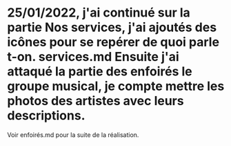 25/01/2022, j'ai continué sur la partie Nos services, j'ai ajoutés des icônes pour se repérer de quoi parle t-on. services.md
Ensuite j'ai attaqué la partie des enfoirés le groupe musical, je compte mettre les photos des artistes avec leurs descriptions.
==================================================================================================================================
Voir enfoirés.md pour la suite de la réalisation.
